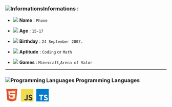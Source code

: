 ### <img src="https://cdn.discordapp.com/emojis/1049259979389026314.gif?size=28&quality=lossless" title="Informations" alt="Informations" width="35" height="35"/>Informations :

- <img src="https://cdn.discordapp.com/emojis/1056046045710258176.webp?size=24&quality=lossless"> **Name** : `Phone`

- <img src="https://cdn.discordapp.com/emojis/1056046038449926275.webp?size=24&quality=lossless"> **Age** : `15-17`

- <img src="https://cdn.discordapp.com/emojis/1056046164753010749.webp?size=24&quality=lossless"> **Birthday** : `24 September 200?.`

- <img src="https://cdn.discordapp.com/emojis/1056046034226270318.webp?size=28&quality=lossless"> **Aptitude** : `Coding` or `Math`

- <img src="https://cdn.discordapp.com/emojis/1056046043424370841.webp?size=28&quality=lossless"> **Games** : `Minecraft`,`Arena of Valor`

---

### <img src="https://cdn.discordapp.com/emojis/1049259935910875186.gif?size=28&quality=lossless" title="Programming Languages" alt="Programming Languages" width="28" height="15"/> **Programming Languages**

<p>
<img src="https://github.com/devicons/devicon/blob/master/icons/html5/html5-original.svg" title="HTML5" alt="HTML5" width="40" height="40"/>&nbsp;
<img src="https://github.com/devicons/devicon/blob/master/icons/javascript/javascript-original.svg" title="JavaScript" alt="JavaScript" width="40" height="40"/>&nbsp;
<img src="https://github.com/devicons/devicon/blob/master/icons/typescript/typescript-original.svg" title="TypeScript" alt="TypeScript" width="40" height="40"/>&nbsp;
</p>
